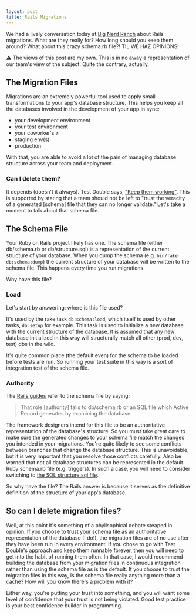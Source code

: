 ```yaml
---
layout: post
title: Rails Migrations
---
```


We had a lively conversation today at [Big Nerd Ranch][bnr] about Rails migrations.
What are they really for?
How long should you keep them around?
What about this crazy schema.rb file?!
TIL WE HAZ OPINIONS!

⚠️ The views of this post are my own.
This is in no away a representation of our team's view of the subject.
Quite the contrary, actually.

## The Migration Files

Migrations are an extremely powerful tool used to apply small transformations to your app's database structure.
This helps you keep all the databases involved in the development of your app in sync:
* your development environment
* your test environment
* your coworker's ⤴️
* staging env(s)
* production

With that, you are able to avoid a lot of the pain of managing database structure across your team and deployment.

### Can I delete them?

It depends (doesn't it always).
Test Double says, ["Keep them working"][td].
This is supported by stating that a team should not be left to "trust the veracity of a generated [schema] file that they can no longer validate."
Let's take a moment to talk about that schema file.

## The Schema File

Your Ruby on Rails project likely has one.
The schema file (either db/schema.rb or db/structure.sql) is a representation of the current structure of your database.
When you dump the schema (e.g. `bin/rake db:schema:dump`) the current structure of your database will be written to the schema file.
This happens every time you run migrations.

Why have this file?

### Load

Let's start by answering: where is this file used?

It's used by the rake task `db:schema:load`, which itself is used by other tasks, `db:setup` for example.
This task is used to initialize a new database with the current structure of the database.
It is assumed that any new database initialized in this way will structurally match all other (prod, dev, test) dbs in the wild.

It's quite common place (the default even) for the schema to be loaded before tests are run.
So running your test suite in this way is a sort of integration test of the schema file.

### Authority

The [Rails guides][rails-guides] refer to the schema file by saying:

> That role [authority] falls to db/schema.rb or an SQL file which Active Record generates by examining the database.

The framework designers intend for this file to be an authoritative representation of the database's structure.
So you must take great care to make sure the generated changes to your schema file match the changes you intended in your migrations.
You're quite likely to see some conflicts between branches that change the database structure.
This is unavoidable, but it is very important that you resolve those conflicts carefully.
Also be warned that not all database structures can be represented in the default Ruby schema.rb file (e.g. triggers).
In such a case, you will need to consider switching to [the SQL structure.sql file][sql-schema].

So why have the file? The Rails answer is because it serves as the definitive definition of the structure of your app's database.

## So can I delete migration files?

Well, at this point it's something of a phylisophical debate steaped in opinion.
If you choose to trust your schema file as an authoritative representation of the database (I do!), the migration files are of no use after they have been run in every environment.
If you chose to go with Test Double's approach and keep them runnable forever, then you will need to get into the habit of running them often.
In that case, I would recommend building the database from your migration files in continuous integration rather than using the schema file as is the default.
If you choose to trust the migration files in this way, is the schema file really anything more than a cache?
How will you know there's a problem with it?

Either way, you're putting your trust into something, and you will want some level of confidence that your trust is not being violated.
Good test practice is your best confidence builder in programming.


[bnr]: https://www.bignerdranch.com/
[sql-schema]: http://edgeguides.rubyonrails.org/active_record_migrations.html#types-of-schema-dumps
[rails-guides]: http://guides.rubyonrails.org/active_record_migrations.html#schema-dumping-and-you
[td]: http://blog.testdouble.com/posts/2014-11-04-healthy-migration-habits.html

